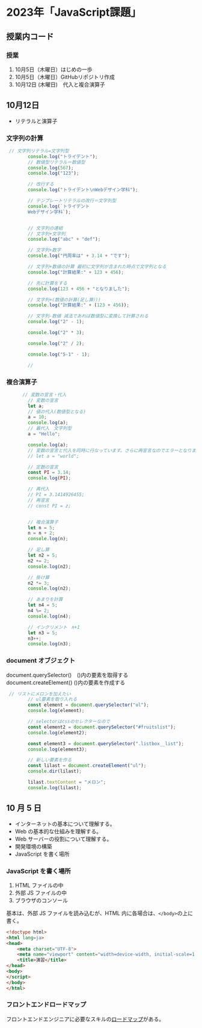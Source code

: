 # 2023年「JavaScript課題」
## 授業内コード
### 授業


1. 10月5日（木曜日）はじめの一歩
2. 10月5日（木曜日）GitHubリポジトリ作成
3. 10月12日 (木曜日)　代入と複合演算子

## 10月12日
- リテラルと演算子
### 文字列の計算

```js
 // 文字列リテラル=文字列型
        console.log("トライデント");
        // 数値型リテラル＝数値型
        console.log(567);
        console.log("123");

        // 改行する
        console.log("トライデント\nWebデザイン学科");

        // テンプレートリテラルの改行＝文字列型
        console.log(`トライデント
        Webデザイン学科`);


        // 文字列の連結
        // 文字列+文字列
        console.log("abc" + "def");

        // 文字列+数字
        console.log("円周率は" + 3.14 + "です");

        // 文字列+数値の計算 最初に文字列が含まれた時点で文字列となる
        console.log("計算結果:" + 123 + 456);

        // 先に計算をする
        console.log(123 + 456 + "となりました");

        // 文字列+(数値の計算(足し算）))
        console.log("計算結果:" + (123 + 456));

        // 文字列-数値 減法であれば数値型に変換して計算される
        console.log("2" - 1);

        console.log("2" * 3);

        console.log("2" / 2);

        console.log("5-1" - 1);

        //
```

### 複合演算子
```js
      // 変数の宣言・代入
        // 変数の宣言
        let a;
        // 値の代入(数値型となる)
        a = 10;
        console.log(a);
        // 最代入　文字列型
        a = "Hello";

        console.log(a);
        // 変数の宣言と代入を同時に行なっています。さらに再宣言なのでエラーとなります。
        // let a = "world";

        // 定数の宣言
        const PI = 3.14;
        console.log(PI);

        // 再代入
        // PI = 3.1414926455;
        // 再宣言
        // const PI = z;


        // 複合演算子
        let n = 5;
        n = n + 2;
        console.log(n);

        // 足し算
        let n2 = 5;
        n2 += 2;
        console.log(n2);

        // 掛け算
        n2 *= 3;
        console.log(n2);

        // あまりを計算
        let n4 = 5;
        n4 %= 2;
        console.log(n4);

        // インクリメント　n+1
        let n3 = 5;
        n3++;
        console.log(n3);


```

### document オブジェクト

document.querySelector()　()内の要素を取得する<br>
document.createElement() ()内の要素を作成する

```js
 // リストにメロンを加えたい
        // ul要素を取り入れる
        const element = document.querySelector("ul");
        console.log(element);

        // selectorはcssのセレクターなので
        const element2 = document.querySelector("#fruitslist");
        console.log(element2);

        const element3 = document.querySelector(".listbox__list");
        console.log(element3);

        // 新しい要素を作る
        const lilast = document.createElement("ul");
        console.dir(lilast);

        lilast.textContent = "メロン";
        console.log(lilast);
```


## 10 月 5 日

- インターネットの基本について理解する。
- Web の基本的な仕組みを理解する。
- Web サーバーの役割について理解する。
- 開発環境の構築
- JavaScript を書く場所

### JavaScript を書く場所

1. HTML ファイルの中
1. 外部 JS ファイルの中
1. ブラウザのコンソール

基本は、外部 JS ファイルを読み込むが、HTML 内に各場合は、`</body>`の上に書く。

```html
<!doctype html>
<html lang=ja>
<head>
    <meta charset="UTF-8">
    <meta name="viewport" content="width=device-width, initial-scale=1.0">
    <title>演習</title>
</head>
<body>
</script>
</body>
</html>
```

### フロントエンドロードマップ

フロントエンドエンジニアに必要なスキルの[ロードマップ](https://roadmap.sh/frontend)がある。
